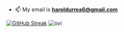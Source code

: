 
- 📫 My email is **haroldurrea6@gmail.com**

[![GitHub Streak](https://streak-stats.demolab.com/?user=h4r0l)](https://git.io/streak-stats) <img src="https://github-readme-stats.vercel.app/api/top-langs?username=H4r0l&show_icons=true&locale=en&layout=compact&theme=light" alt="ovi" />


